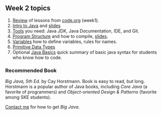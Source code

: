 ## Week 2 topics

1. [Review](week2/Review.md) of lessons from [code.org](http://code.org) (week1).
2. [Intro to Java](week2/Intro-to-Java.md) and [slides](week2/0-Intro-to-Java.pdf)
3. [Tools](Tools.md) you need: Java JDK, Java Documentation, IDE, and Git.
4. [Program Structure](week2/Program-Structure.md) and how to compile, [slides](week2/1-Program-Structure.pdf).
5. [Variables](week2/2-Variables.pdf) how to define variables, rules for names.
6. [Primitive Data Types](week2/3-Primitive-Datatypes.pdf)
7. Optional [Java Basics](week2/X-Java-Basics.pdf) quick summary of basic java syntax for students who know how to code.

### Recommended Book

*Big Java, 5th Ed.* by Cay Horstmann.  Book is easy to read, but long.  Horstmann is a popular author of Java books, including *Core Java* (a favorite of programmers) and *Object-oriented Design & Patterns* (favorite among SKE students).

[Contact me](Contact.md) for how to get *Big Java*.


